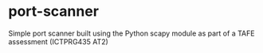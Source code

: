 # port-scanner
Simple port scanner built using the Python scapy module as part of a TAFE assessment (ICTPRG435 AT2)
